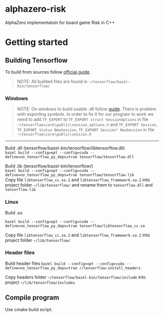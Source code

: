 # alphazero-risk
AlphaZero implementatoin for board game Risk in C++

# Getting started

## Building Tensorflow
To build from sources follow [official guide](https://www.tensorflow.org/install).

> NOTE: All builded files are found in `~/tensorflow/bazel-bin/tensorflow/`
### Windows
>NOTE: On windows to build usable .dll follow [guide](https://medium.com/@ashley.tharp/btw-if-you-enjoy-my-tutorial-i-always-appreciate-endorsements-on-my-linkedin-https-www-linkedin-a6d6fcba1e44). There is problem with exporting symbols. In order to fix it for our program to work we need to add `TF_EXPORT` to `TF_EXPORT struct SessionOptions` in file `~\tensorflow\core\public\session_options.h` and `TF_EXPORT Session`, `TF_EXPORT Status NewSession`, `TF_EXPORT Session* NewSession` in file `~\tensorflow\core\public\session.h`  

---

Build .dll (tensorflow/bazel-bin/tensorflow/libtensorflow.dll)  
`bazel build --config=opt --config=cuda --define=no_tensorflow_py_deps=true tensorflow/tensorflow.dll`

Build .lib (tensorflow/bazel-bin/tensorflow/)  
`bazel build --config=opt --config=cuda --define=no_tensorflow_py_deps=true tensorflow/tensorflow.lib`  
Copy file `libtensorflow_cc.so.2` and `libtensorflow_framework.so.2` into project folder `~/lib/tensorflow/` and rename them to `tensorflow.dll` and `tensorflow.lib`

### Linux 
Build .so

`bazel build --config=opt --config=cuda --define=no_tensorflow_py_deps=true tensorflow/libtensorflow_cc.so`

Copy file `libtensorflow_cc.so.2` and `libtensorflow_framework.so.2` into project folder `~/lib/tensorflow/`

### Header files
Build header files
`bazel build --config=opt --config=cuda --define=no_tensorflow_py_deps=true //tensorflow:install_headers`

Copy headers folder `~/tensorflow/bazel-bin/tensorflow/include` into project `~/lib/tensorflow/includes`

## Compile program
Use cmake build script.
